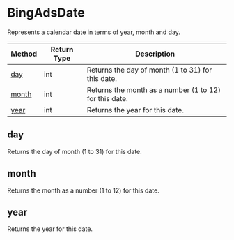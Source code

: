 # BingAdsDate
Represents a calendar date in terms of year, month and day.

|Method|Return Type|Description|
|-|-|-
[day](#day)|int|Returns the day of month (1 to 31) for this date.<br />
[month](#month)|int|Returns the month as a number (1 to 12) for this date.<br />
[year](#year)|int|Returns the year for this date.<br />

## <a name="day"></a>day
Returns the day of month (1 to 31) for this date.


## <a name="month"></a>month
Returns the month as a number (1 to 12) for this date.


## <a name="year"></a>year
Returns the year for this date.


